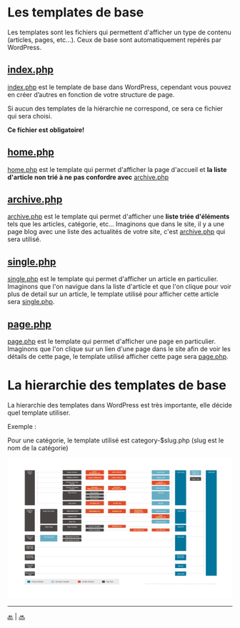 # Les templates de base

Les templates sont les fichiers qui permettent d'afficher un type de contenu (articles, pages, etc...).
Ceux de base sont automatiquement repérés par WordPress.



## [index.php](../index.php)

[index.php](../index.php) est le template de base dans WordPress, cependant vous pouvez en
créer d’autres en fonction de votre structure de page. 

Si aucun des templates de la hiérarchie ne correspond, ce sera ce fichier qui sera choisi.

**Ce fichier est obligatoire!**


## [home.php](../home.php)

[home.php](../home.php) est le template qui permet d'afficher la page d'accueil et **la liste d'article non trié à ne pas confordre avec** [archive.php](../archive.php)

## [archive.php](../archive.php)

[archive.php](../archive.php) est le template qui permet d'afficher une **liste triée d'éléments** tels que les articles, catégorie, etc...
Imaginons que dans le site, il y a une page blog avec une liste des actualités de votre site, c'est [archive.php](../archive.php) qui sera utilisé.


## [single.php](../single.php)

[single.php](../single.php) est le template qui permet d'afficher un article en particulier.
Imaginons que l'on navigue dans la liste d'article et que l'on clique pour voir plus de detail sur un article, le template utilisé pour afficher cette article sera [single.php](single.php).

## [page.php](../page.php)

[page.php](../page.php) est le template qui permet d'afficher une page en particulier.
Imaginons que l'on clique sur un lien d'une page dans le site afin de voir les détails de cette page, le template utilisé afficher cette page sera [page.php](page.php).

# La hierarchie des templates de base

La hierarchie des templates dans WordPress est très importante, elle décide quel template utiliser.

Exemple :

Pour une catégorie, le template utilisé est category-$slug.php (slug est le nom de la catégorie)

![cover](../images/wp-template-hierarchy.jpg)


---

[:back:](structure.md) | [:soon:](analyse-template.md)